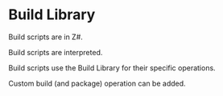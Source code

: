 # Build Library

Build scripts are in Z#.

Build scripts are interpreted.

Build scripts use the Build Library for their specific operations.

Custom build (and package) operation can be added.
